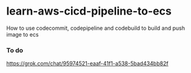 # learn-aws-cicd-pipeline-to-ecs
How to use codecommit, codepipeline and codebuild to build and push image to ecs

### To do
https://grok.com/chat/95974521-eaaf-41f1-a538-5bad434bb82f
